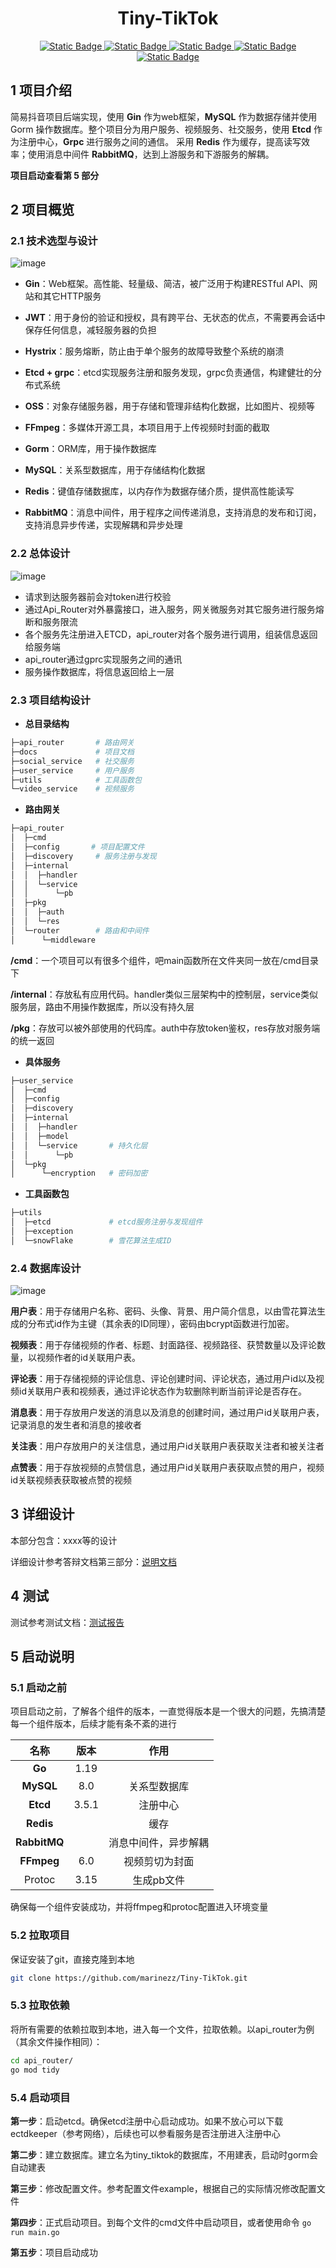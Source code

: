 <h1 align = "center">Tiny-TikTok</h1>

<p align="center">
    <a href="https://img.shields.io/badge/lan-go-green">
        <img alt="Static Badge" src="https://img.shields.io/badge/lan-go-green">
    </a>
    <a href="https://img.shields.io/badge/web-gin-blue">
       <img alt="Static Badge" src="https://img.shields.io/badge/web-gin-blue">
    </a>
	<a href="https://img.shields.io/badge/orm-gorm-yellow">
       <img alt="Static Badge" src="https://img.shields.io/badge/orm-gorm-yellow">
    </a>
	<a href="https://img.shields.io/badge/database-MySQL-red">
       <img alt="Static Badge" src="https://img.shields.io/badge/database-MySQL-red">
    </a>
	<a href="https://img.shields.io/badge/cache-Redis-pink">
       <img alt="Static Badge" src="https://img.shields.io/badge/cache-Redis-pink">
    </a>
</p>

## 1 项目介绍

简易抖音项目后端实现，使用 **Gin** 作为web框架，**MySQL** 作为数据存储并使用 Gorm 操作数据库。整个项目分为用户服务、视频服务、社交服务，使用 **Etcd** 作为注册中心，**Grpc** 进行服务之间的通信。 采用 **Redis** 作为缓存，提高读写效率；使用消息中间件 **RabbitMQ**，达到上游服务和下游服务的解耦。

**项目启动查看第 5 部分**

 

## 2 项目概览

### 2.1 技术选型与设计

![image](https://github.com/marinezz/Tiny-TikTok/blob/main/docs/image/技术架构图.png)

* **Gin**：Web框架。高性能、轻量级、简洁，被广泛用于构建RESTful API、网站和其它HTTP服务

* **JWT**：用于身份的验证和授权，具有跨平台、无状态的优点，不需要再会话中保存任何信息，减轻服务器的负担

* **Hystrix**：服务熔断，防止由于单个服务的故障导致整个系统的崩溃

* **Etcd + grpc**：etcd实现服务注册和服务发现，grpc负责通信，构建健壮的分布式系统

* **OSS**：对象存储服务器，用于存储和管理非结构化数据，比如图片、视频等

* **FFmpeg**：多媒体开源工具，本项目用于上传视频时封面的截取

* **Gorm**：ORM库，用于操作数据库

* **MySQL**：关系型数据库，用于存储结构化数据

* **Redis**：键值存储数据库，以内存作为数据存储介质，提供高性能读写

* **RabbitMQ**：消息中间件，用于程序之间传递消息，支持消息的发布和订阅，支持消息异步传递，实现解耦和异步处理

   

### 2.2 总体设计

![image](https://github.com/marinezz/Tiny-TikTok/blob/main/docs/image/%E6%80%BB%E4%BD%93%E8%AE%BE%E8%AE%A1%E5%9B%BE.png)

* 请求到达服务器前会对token进行校验
* 通过Api_Router对外暴露接口，进入服务，网关微服务对其它服务进行服务熔断和服务限流
* 各个服务先注册进入ETCD，api_router对各个服务进行调用，组装信息返回给服务端
* api_router通过gprc实现服务之间的通讯
* 服务操作数据库，将信息返回给上一层

 

### 2.3 项目结构设计

* **总目录结构**

```bash
├─api_router       # 路由网关
├─docs             # 项目文档
├─social_service   # 社交服务
├─user_service     # 用户服务
├─utils            # 工具函数包
└─video_service    # 视频服务
```

 

* **路由网关**

```bash
├─api_router   
│  ├─cmd  
│  ├─config       # 项目配置文件
│  ├─discovery     # 服务注册与发现
│  ├─internal
│  │  ├─handler
│  │  └─service
│  │      └─pb   
│  ├─pkg  
│  │  ├─auth
│  │  └─res
│  └─router        # 路由和中间件  
│      └─middleware
```

​		**/cmd**：一个项目可以有很多个组件，吧main函数所在文件夹同一放在/cmd目录下

​		**/internal**：存放私有应用代码。handler类似三层架构中的控制层，service类似服务层，路由不用操作数据库，所以没有持久层

​		**/pkg**：存放可以被外部使用的代码库。auth中存放token鉴权，res存放对服务端的统一返回

 

* **具体服务**

```bash
├─user_service
│  ├─cmd
│  ├─config
│  ├─discovery
│  ├─internal
│  │  ├─handler
│  │  ├─model
│  │  └─service       # 持久化层  
│  │      └─pb
│  └─pkg
│      └─encryption   # 密码加密
```

 

* **工具函数包**

```bash
├─utils  
│  ├─etcd             # etcd服务注册与发现组件
│  ├─exception		 
│  └─snowFlake        # 雪花算法生成ID
```

 

### 2.4 数据库设计

![image](https://github.com/marinezz/Tiny-TikTok/blob/main/docs/image/数据库设计图.png)

**用户表**：用于存储用户名称、密码、头像、背景、用户简介信息，以由雪花算法生成的分布式id作为主键（其余表的ID同理），密码由bcrypt函数进行加密。

**视频表**：用于存储视频的作者、标题、封面路径、视频路径、获赞数量以及评论数量，以视频作者的id关联用户表。

**评论表**：用于存储视频的评论信息、评论创建时间、评论状态，通过用户id以及视频id关联用户表和视频表，通过评论状态作为软删除判断当前评论是否存在。

**消息表**：用于存放用户发送的消息以及消息的创建时间，通过用户id关联用户表，记录消息的发生者和消息的接收者

**关注表**：用户存放用户的关注信息，通过用户id关联用户表获取关注者和被关注者

**点赞表**：用于存放视频的点赞信息，通过用户id关联用户表获取点赞的用户，视频id关联视频表获取被点赞的视频

 

## 3 详细设计

本部分包含：xxxx等的设计

详细设计参考答辩文档第三部分：[说明文档](https://v1rwxew1bdp.feishu.cn/docx/ATJPdobcOouDDLxVHsycpANMnig?from=from_copylink)

  

## 4 测试

测试参考测试文档：[测试报告](https://v1rwxew1bdp.feishu.cn/docx/ATJPdobcOouDDLxVHsycpANMnig?contentTheme=DARK&theme=LIGHT#ZFYRdVRcBoOsnYxSgDAchR2Dn0c)

 

## 5 启动说明

### 5.1 启动之前

项目启动之前，了解各个组件的版本，一直觉得版本是一个很大的问题，先搞清楚每一个组件版本，后续才能有条不紊的进行

|     名称     | 版本  |         作用         |
| :----------: | :---: | :------------------: |
|    **Go**    | 1.19  |                      |
|  **MySQL**   |  8.0  |     关系型数据库     |
|   **Etcd**   | 3.5.1 |       注册中心       |
|  **Redis**   |       |         缓存         |
| **RabbitMQ** |       | 消息中间件，异步解耦 |
|  **FFmpeg**  |  6.0  |    视频剪切为封面    |
|    Protoc    | 3.15  |      生成pb文件      |

确保每一个组件安装成功，并将ffmpeg和protoc配置进入环境变量

 

### 5.2 拉取项目

保证安装了git，直接克隆到本地

```bash
git clone https://github.com/marinezz/Tiny-TikTok.git
```

  

### 5.3 拉取依赖

将所有需要的依赖拉取到本地，进入每一个文件，拉取依赖。以api_router为例（其余文件操作相同）：

```bash
cd api_router/
go mod tidy
```

 

### 5.4 启动项目

**第一步**：启动etcd。确保etcd注册中心启动成功。如果不放心可以下载ectdkeeper（参考网络），后续也可以参看服务是否注册进入注册中心

**第二步**：建立数据库。建立名为tiny_tiktok的数据库，不用建表，启动时gorm会自动建表

**第三步**：修改配置文件。参考配置文件example，根据自己的实际情况修改配置文件

**第四步**：正式启动项目。到每个文件的cmd文件中启动项目，或者使用命令 `go run main.go`  

**第五步**：项目启动成功

 

